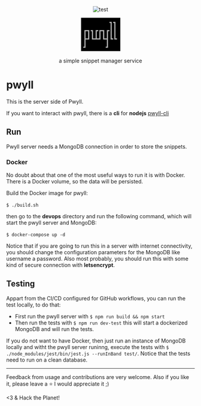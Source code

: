 <div class="text" align="center">
  <img src="https://img.shields.io/github/actions/workflow/status/carvilsi/pwyll/c.yml?logo=github&label=tests" alt="test">
<p>
    <img src="https://github.com/carvilsi/pwyll/raw/master/img/pwyll.png" alt="pwyll" >
</p>
<p>a simple snippet manager service</p>
</div>

# pwyll 

This is the server side of Pwyll.

If you want to interact with pwyll, there is a **cli** for **nodejs** [pwyll-cli](https://github.com/carvilsi/pwyll-cli)

## Run

Pwyll server needs a MongoDB connection in order to store the snippets.

### Docker

No doubt about that one of the most useful ways to run it is with Docker. There is a Docker volume, so the data will be persisted.

Build the Docker image for pwyll:

`$ ./build.sh`

then go to the **devops** directory and run the following command, which will start the pwyll server and MongoDB:

`$ docker-compose up -d`

Notice that if you are going to run this in a server with internet connectivity, you should change the configuration parameters for the MongoDB like username a password. Also most probably, you should run this with some kind of secure connection with **letsencrypt**.

## Testing

Appart from the CI/CD configured for GitHub workflows, you can run the test locally, to do that:

- First run the pwyll server with `$ npm run build && npm start`
- Then run the tests with `$ npm run dev-test` this will start a dockerized MongoDB and will run the tests.

If you do not want to have Docker, then just run an instance of MongoDB locally and witht the pwyll server runinng, execute the tests with `$ ./node_modules/jest/bin/jest.js --runInBand test/`. Notice that the tests need to run on a clean database.

---

Feedback from usage and contributions are very welcome.
Also if you like it, please leave a :star: I would appreciate it ;)

<3 & Hack the Planet!
